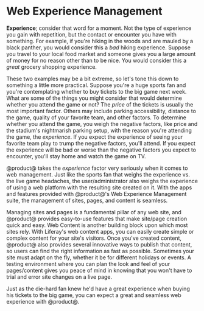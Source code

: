 # Web Experience Management [](id=web-experience-management)

**Experience**; consider that word for a moment. Not the type of experience you
gain with repetition, but the contact or encounter you have with something. For
example, if you're hiking in the woods and are mauled by a black panther, you
would consider this a *bad* hiking experience. Suppose you travel to your local
food market and someone gives you a large amount of money for no reason other
than to be nice. You would consider this a *great* grocery shopping experience.

These two examples may be a bit extreme, so let's tone this down to something a
little more practical. Suppose you're a huge sports fan and you're contemplating
whether to buy tickets to the big game next week. What are some of the things
you might consider that would determine whether you attend the game or not? The
*price* of the tickets is usually the most important factor. Others may include
parking accessibility, distance to the game, quality of your favorite team,
and other factors. To determine whether you attend the game, you weigh the
negative factors, like price and the stadium's nightmarish parking setup, with
the reason you're attending the game, the *experience*. If you expect the
experience of seeing your favorite team play to trump the negative factors, you'll
attend. If you expect the experience will be bad or worse than the negative
factors you expect to encounter, you'll stay home and watch the game on TV.

@product@ takes the *experience* factor very seriously when it comes to web
management. Just like the sports fan that weighs the experience vs. the live
game headaches, the user/administrator also weighs the experience of using a web
platform with the resulting site created on it. With the apps and features
provided with @product@'s Web Experience Management suite, the management of
sites, pages, and content is seamless.

Managing sites and pages is a fundamental pillar of any web site, and @product@
provides easy-to-use features that make site/page creation quick and easy. Web
Content is another building block upon which most sites rely. With Liferay's web
content apps, you can easily create simple or complex content for your site's
visitors. Once you've created content, @product@ also provides several innovative
ways to publish that content, so users can find the right information as fast as
possible.  Sometimes your site must adapt on the fly, whether it be for
different holidays or events.  A testing environment where you can plan the look
and feel of your pages/content gives you peace of mind in knowing that you won't
have to trial and error site changes on a live page.

Just as the die-hard fan knew he'd have a great experience when buying his
tickets to the big game, you can expect a great and seamless web experience with
@product@.
